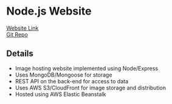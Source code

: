 # Node.js Website

[Website Link](https://fathomless-wave-52759.herokuapp.com)  
[Git Repo](https://github.com/grepsedawkcat/nodejs_website)  

## Details
* Image hosting website implemented using Node/Express
* Uses MongoDB/Mongoose for storage
* REST API on the back-end for access to data
* Uses AWS S3/CloudFront for image storage and distribution
* Hosted using AWS Elastic Beanstalk
